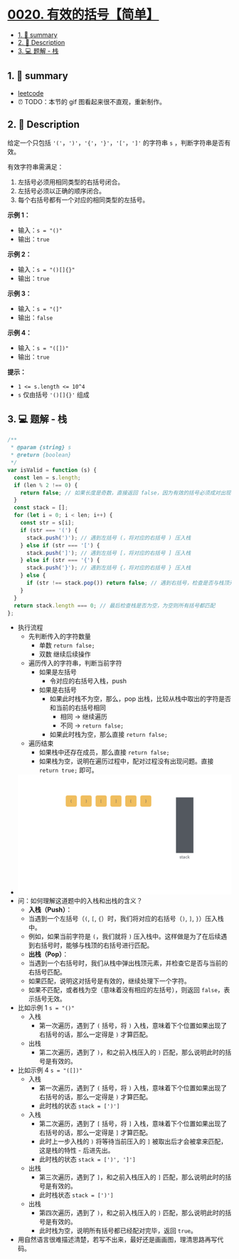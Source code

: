 # [0020. 有效的括号【简单】](https://github.com/Tdahuyou/leetcode/tree/main/0020.%20%E6%9C%89%E6%95%88%E7%9A%84%E6%8B%AC%E5%8F%B7%E3%80%90%E7%AE%80%E5%8D%95%E3%80%91)

<!-- region:toc -->
- [1. 📝 summary](#1--summary)
- [2. 📝 Description](#2--description)
- [3. 💻 题解 - 栈](#3--题解---栈)
<!-- endregion:toc -->

## 1. 📝 summary

- [leetcode](https://leetcode.cn/problems/valid-parentheses/)
- ⏰ TODO：本节的 gif 图看起来很不直观，重新制作。

## 2. 📝 Description

给定一个只包括 `'('`，`')'`，`'{'`，`'}'`，`'['`，`']'` 的字符串 `s` ，判断字符串是否有效。

有效字符串需满足：

1. 左括号必须用相同类型的右括号闭合。
2. 左括号必须以正确的顺序闭合。
3. 每个右括号都有一个对应的相同类型的左括号。

**示例 1：**

- 输入：`s = "()"`
- 输出：`true`

**示例 2：**

- 输入：`s = "()[]{}"`
- 输出：`true`

**示例 3：**

- 输入：`s = "(]"`
- 输出：`false`

**示例 4：**

- 输入：`s = "([])"`
- 输出：`true`



**提示：**

- `1 <= s.length <= 10^4`
- `s` 仅由括号 `'()[]{}'` 组成

## 3. 💻 题解 - 栈

```js
/**
 * @param {string} s
 * @return {boolean}
 */
var isValid = function (s) {
  const len = s.length;
  if (len % 2 !== 0) {
    return false; // 如果长度是奇数，直接返回 false，因为有效的括号必须成对出现
  }
  const stack = [];
  for (let i = 0; i < len; i++) {
    const str = s[i];
    if (str === '(') {
      stack.push(')'); // 遇到左括号 (，将对应的右括号 ) 压入栈
    } else if (str === '[') {
      stack.push(']'); // 遇到左括号 [，将对应的右括号 ] 压入栈
    } else if (str === '{') {
      stack.push('}'); // 遇到左括号 {，将对应的右括号 } 压入栈
    } else {
      if (str !== stack.pop()) return false; // 遇到右括号，检查是否与栈顶元素匹配
    }
  }
  return stack.length === 0; // 最后检查栈是否为空，为空则所有括号都匹配
};
```

- 执行流程
  - 先判断传入的字符数量
    - 单数 `return false;`
    - 双数 继续后续操作
  - 遍历传入的字符串，判断当前字符
    - 如果是左括号
      - 令对应的右括号入栈，push
    - 如果是右括号
      - 如果此时栈不为空，那么，pop 出栈，比较从栈中取出的字符是否和当前的右括号相同
        - 相同 -> 继续遍历
        - 不同 -> `return false;`
      - 如果此时栈为空，那么直接 `return false;`
  - 遍历结束
    - 如果栈中还存在成员，那么直接  `return false;`
    - 如果栈为空，说明在遍历过程中，配对过程没有出现问题。直接 `return true;` 即可。
- ![](md-imgs/0020.%20有效的括号.gif)
- 问：如何理解这道题中的入栈和出栈的含义？
  - **入栈（Push）**：
   - 当遇到一个左括号（`(`, `[`, `{`）时，我们将对应的右括号（`)`, `]`, `}`）压入栈中。
   - 例如，如果当前字符是 `(`，我们就将 `)` 压入栈中。这样做是为了在后续遇到右括号时，能够与栈顶的右括号进行匹配。
  - **出栈（Pop）**：
   - 当遇到一个右括号时，我们从栈中弹出栈顶元素，并检查它是否与当前的右括号匹配。
   - 如果匹配，说明这对括号是有效的，继续处理下一个字符。
   - 如果不匹配，或者栈为空（意味着没有相应的左括号），则返回 `false`，表示括号无效。
 - 比如示例 1 `s = "()"`
   - 入栈
     - 第一次遍历，遇到了 `(` 括号，将 `)` 入栈，意味着下个位置如果出现了右括号的话，那么一定得是 `)` 才算匹配。
   - 出栈
     - 第二次遍历，遇到了 `)`，和之前入栈压入的 `)` 匹配，那么说明此时的括号是有效的。
 - 比如示例 4 `s = "([])"`
   - 入栈
     - 第一次遍历，遇到了 `(` 括号，将 `)` 入栈，意味着下个位置如果出现了右括号的话，那么一定得是 `)` 才算匹配。
     - 此时栈的状态 `stack = [')']`
   - 入栈
     - 第二次遍历，遇到了 `[` 括号，将 `]` 入栈，意味着下个位置如果出现了右括号的话，那么一定得是 `]` 才算匹配。
     - 此时上一步入栈的 `)` 将等待当前压入的 `]` 被取出后才会被拿来匹配，这是栈的特性 - 后进先出。
     - 此时栈的状态 `stack = [')', ']']`
   - 出栈
     - 第三次遍历，遇到了 `]`，和之前入栈压入的 `]` 匹配，那么说明此时的括号是有效的。
     - 此时栈状态 `stack = [')']`
   - 出栈
     - 第四次遍历，遇到了 `)`，和之前入栈压入的 `)` 匹配，那么说明此时的括号是有效的。
     - 此时栈为空，说明所有括号都已经配对完毕，返回 `true`。
 - 用自然语言很难描述清楚，若写不出来，最好还是画画图，理清思路再写代码。